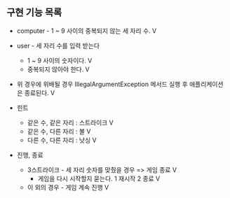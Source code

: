 ## 구현 기능 목록

* computer - 1 ~ 9 사이의 중복되지 않는 세 자리 수. V

* user - 세 자리 수를 입력 받는다
    * 1 ~ 9 사이의 숫자이다. V
    * 중복되지 않아야 한다. V
- 위 경우에 위배될 경우 IllegalArgumentException 메서드 실행 후 애플리케이션은 종료된다. V

* 힌트
    * 같은 수, 같은 자리 : 스트라이크 V
    * 같은 수, 다른 자리 : 볼 V
    * 다른 수, 다른 자리 : 낫싱 V

* 진행, 종료
    * 3스트라이크 - 세 자리 숫자를 맞췄을 경우 => 게임 종료 V
        * 게임을 다시 시작할지 묻는다. 1 재시작 2 종료 V
    * 이 외의 경우 - 게임 계속 진행 V
